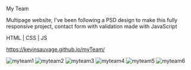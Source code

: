 My Team

Multipage website, I've been following a PSD design to make this fully responsive project, contact form with validation made with JavaScript

HTML | CSS | JS

https://kevinsauvage.github.io/myTeam/

![myteam1](https://user-images.githubusercontent.com/64160579/114724261-a746d300-9d3b-11eb-8266-01ade49bc7df.JPG)
![myteam2](https://user-images.githubusercontent.com/64160579/114724286-aca41d80-9d3b-11eb-8eb9-b8b6ce0a2155.JPG)
![myteam3](https://user-images.githubusercontent.com/64160579/114724283-ac0b8700-9d3b-11eb-8786-b6adcca49c69.JPG)
![myteam4](https://user-images.githubusercontent.com/64160579/114724291-aca41d80-9d3b-11eb-9c22-68624d45e246.JPG)
![myteam5](https://user-images.githubusercontent.com/64160579/114724292-ad3cb400-9d3b-11eb-9f65-00b12dbad6f1.JPG)
![myteam6](https://user-images.githubusercontent.com/64160579/114724294-ad3cb400-9d3b-11eb-9f75-2bd1f28f3daf.JPG)
